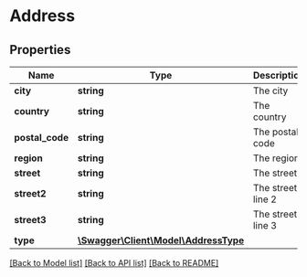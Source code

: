# Address

## Properties
Name | Type | Description | Notes
------------ | ------------- | ------------- | -------------
**city** | **string** | The city | [optional] 
**country** | **string** | The country | [optional] 
**postal_code** | **string** | The postal code | [optional] 
**region** | **string** | The region | [optional] 
**street** | **string** | The street | [optional] 
**street2** | **string** | The street line 2 | [optional] 
**street3** | **string** | The street line 3 | [optional] 
**type** | [**\Swagger\Client\Model\AddressType**](AddressType.md) |  | 

[[Back to Model list]](../../README.md#documentation-for-models) [[Back to API list]](../../README.md#documentation-for-api-endpoints) [[Back to README]](../../README.md)

